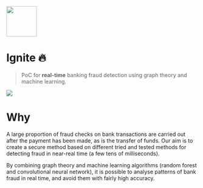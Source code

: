 <img src="https://em-content.zobj.net/source/twitter/103/fire_1f525.png" width="80" />

# Ignite 🔥

> PoC for **real-time** banking fraud detection using graph theory and machine learning.

<img src="https://media.discordapp.net/attachments/844241319165558803/1138201061111378060/Capture_decran_2023-08-07_a_22.04.33.png?width=2464&height=1108" />

# Why
A large proportion of fraud checks on bank transactions are carried out after the payment has been made, as is the transfer of funds. Our aim is to create a secure method based on different tried and tested methods for detecting fraud in near-real time (a few tens of milliseconds).

By combining graph theory and machine learning algorithms (random forest and convolutional neural network), it is possible to analyse patterns of bank fraud in real time, and avoid them with fairly high accuracy.
